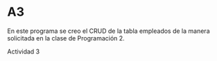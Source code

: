 # A3

En este programa se creo el CRUD de la tabla empleados de la manera solicitada en la clase de Programación 2.

Actividad 3
